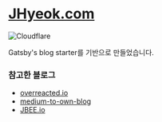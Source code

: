 # [JHyeok.com](https://jhyeok.com/)

![Cloudflare](https://img.shields.io/badge/Hosted%20on-Cloudflare%20Pages-blue?logo=cloudflare)

Gatsby's blog starter를 기반으로 만들었습니다.

### 참고한 블로그
 - [overreacted.io](https://overreacted.io/)
 - [medium-to-own-blog](https://mathieudutour-blog.netlify.com/)
 - [JBEE.io](https://jbee.io/)
